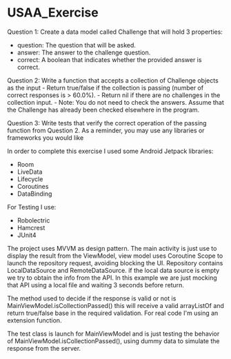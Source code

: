 # USAA_Exercise
 
Question 1:
Create a data model called Challenge that will hold 3 properties:
- question: The question that will be asked.
- answer:  The answer to the challenge question.
- correct: A boolean that indicates whether the provided answer is correct. 
 
Question 2:
Write a function that accepts a collection of Challenge objects as the input
     - Return true/false if the collection is passing (number of correct responses is > 60.0%).
     - Return nil if there are no challenges in the collection input.
     - Note:  You do not need to check the answers.  Assume that the Challenge has already been
              checked elsewhere in the program.
 
Question 3:
Write tests that verify the correct operation of the passing function from Question 2. As a reminder, you may use any libraries or frameworks you would like

In order to complete this exercise I used some Android Jetpack libraries:
 * Room
 * LiveData
 * Lifecycle
 * Coroutines
 * DataBinding

For Testing I use:
 * Robolectric
 * Hamcrest
 * JUnit4


The project uses MVVM as design pattern. The main activity is just use to display the result from 
the ViewModel, view model uses Coroutine Scope to launch the repository request, avoiding blocking the UI.
Repository contains LocalDataSource and RemoteDataSource. if the local data source is empty we try to 
obtain the info from the API. In this example we are just mocking that API using a local file and
waiting 3 seconds before return.

The method used to decide if the response is valid or not is MainViewModel.isCollectionPassed() this will receive 
a valid arrayListOf<Challenge> and return true/false base in the required validation. For real code I'm using 
an extension function.

The test class is launch for MainViewModel and is just testing the behavior of MainViewModel.isCollectionPassed(),
using dummy data to simulate the response from the server.
